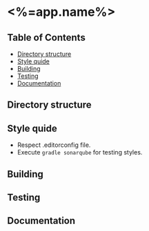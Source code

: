 # <%=app.name%>

## Table of Contents

 * [Directory structure](#directory-structure)
 * [Style quide](#style-guide)
 * [Building](#building)
 * [Testing](#testing)
 * [Documentation](#documentation)
 
## Directory structure
## Style quide
 * Respect .editorconfig file.
 * Execute ```gradle sonarqube``` for testing styles.
## Building
## Testing
## Documentation
